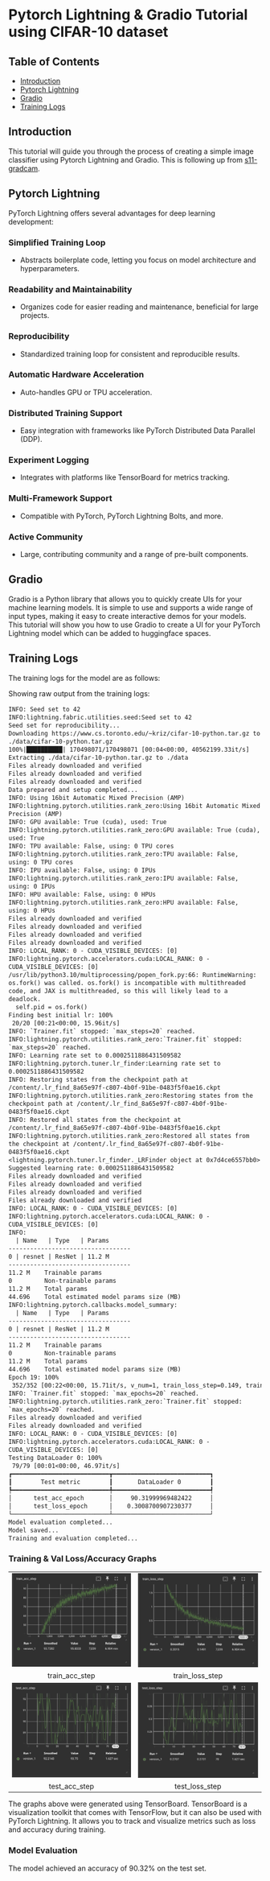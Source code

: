 # Pytorch Lightning & Gradio Tutorial using CIFAR-10 dataset

## Table of Contents
- [Introduction](#introduction)
- [Pytorch Lightning](#pytorch-lightning)
- [Gradio](#gradio)
- [Training Logs](#training-logs)


## Introduction
This tutorial will guide you through the process of creating a simple image classifier using Pytorch Lightning and Gradio. This is following up from [s11-gradcam](https://github.com/aakashvardhan/s11_gradcam/tree/1d099dc9771bd0ebda318c561d50beab2a803128).

## Pytorch Lightning

PyTorch Lightning offers several advantages for deep learning development:

### Simplified Training Loop
- Abstracts boilerplate code, letting you focus on model architecture and hyperparameters.

### Readability and Maintainability
- Organizes code for easier reading and maintenance, beneficial for large projects.

### Reproducibility
- Standardized training loop for consistent and reproducible results.

### Automatic Hardware Acceleration
- Auto-handles GPU or TPU acceleration.

### Distributed Training Support
- Easy integration with frameworks like PyTorch Distributed Data Parallel (DDP).

### Experiment Logging
- Integrates with platforms like TensorBoard for metrics tracking.

### Multi-Framework Support
- Compatible with PyTorch, PyTorch Lightning Bolts, and more.

### Active Community
- Large, contributing community and a range of pre-built components.

## Gradio

Gradio is a Python library that allows you to quickly create UIs for your machine learning models. It is simple to use and supports a wide range of input types, making it easy to create interactive demos for your models. This tutorial will show you how to use Gradio to create a UI for your PyTorch Lightning model which can be added to huggingface spaces.

## Training Logs

The training logs for the model are as follows:

Showing raw output from the training logs:
```
INFO: Seed set to 42
INFO:lightning.fabric.utilities.seed:Seed set to 42
Seed set for reproducibility...
Downloading https://www.cs.toronto.edu/~kriz/cifar-10-python.tar.gz to ./data/cifar-10-python.tar.gz
100%|██████████| 170498071/170498071 [00:04<00:00, 40562199.33it/s]
Extracting ./data/cifar-10-python.tar.gz to ./data
Files already downloaded and verified
Files already downloaded and verified
Files already downloaded and verified
Data prepared and setup completed...
INFO: Using 16bit Automatic Mixed Precision (AMP)
INFO:lightning.pytorch.utilities.rank_zero:Using 16bit Automatic Mixed Precision (AMP)
INFO: GPU available: True (cuda), used: True
INFO:lightning.pytorch.utilities.rank_zero:GPU available: True (cuda), used: True
INFO: TPU available: False, using: 0 TPU cores
INFO:lightning.pytorch.utilities.rank_zero:TPU available: False, using: 0 TPU cores
INFO: IPU available: False, using: 0 IPUs
INFO:lightning.pytorch.utilities.rank_zero:IPU available: False, using: 0 IPUs
INFO: HPU available: False, using: 0 HPUs
INFO:lightning.pytorch.utilities.rank_zero:HPU available: False, using: 0 HPUs
Files already downloaded and verified
Files already downloaded and verified
Files already downloaded and verified
Files already downloaded and verified
INFO: LOCAL_RANK: 0 - CUDA_VISIBLE_DEVICES: [0]
INFO:lightning.pytorch.accelerators.cuda:LOCAL_RANK: 0 - CUDA_VISIBLE_DEVICES: [0]
/usr/lib/python3.10/multiprocessing/popen_fork.py:66: RuntimeWarning: os.fork() was called. os.fork() is incompatible with multithreaded code, and JAX is multithreaded, so this will likely lead to a deadlock.
  self.pid = os.fork()
Finding best initial lr: 100%
 20/20 [00:21<00:00, 15.96it/s]
INFO: `Trainer.fit` stopped: `max_steps=20` reached.
INFO:lightning.pytorch.utilities.rank_zero:`Trainer.fit` stopped: `max_steps=20` reached.
INFO: Learning rate set to 0.0002511886431509582
INFO:lightning.pytorch.tuner.lr_finder:Learning rate set to 0.0002511886431509582
INFO: Restoring states from the checkpoint path at /content/.lr_find_8a65e97f-c807-4b0f-91be-0483f5f0ae16.ckpt
INFO:lightning.pytorch.utilities.rank_zero:Restoring states from the checkpoint path at /content/.lr_find_8a65e97f-c807-4b0f-91be-0483f5f0ae16.ckpt
INFO: Restored all states from the checkpoint at /content/.lr_find_8a65e97f-c807-4b0f-91be-0483f5f0ae16.ckpt
INFO:lightning.pytorch.utilities.rank_zero:Restored all states from the checkpoint at /content/.lr_find_8a65e97f-c807-4b0f-91be-0483f5f0ae16.ckpt
<lightning.pytorch.tuner.lr_finder._LRFinder object at 0x7d4ce6557bb0>
Suggested learning rate: 0.0002511886431509582
Files already downloaded and verified
Files already downloaded and verified
Files already downloaded and verified
Files already downloaded and verified
INFO: LOCAL_RANK: 0 - CUDA_VISIBLE_DEVICES: [0]
INFO:lightning.pytorch.accelerators.cuda:LOCAL_RANK: 0 - CUDA_VISIBLE_DEVICES: [0]
INFO: 
  | Name   | Type   | Params
----------------------------------
0 | resnet | ResNet | 11.2 M
----------------------------------
11.2 M    Trainable params
0         Non-trainable params
11.2 M    Total params
44.696    Total estimated model params size (MB)
INFO:lightning.pytorch.callbacks.model_summary:
  | Name   | Type   | Params
----------------------------------
0 | resnet | ResNet | 11.2 M
----------------------------------
11.2 M    Trainable params
0         Non-trainable params
11.2 M    Total params
44.696    Total estimated model params size (MB)
Epoch 19: 100%
 352/352 [00:22<00:00, 15.71it/s, v_num=1, train_loss_step=0.149, train_acc_step=95.80, train_loss_epoch=0.229, train_acc_epoch=92.30, val_loss_step=0.0444, val_acc_step=100.0, val_loss_epoch=0.391, val_acc_epoch=86.70]
INFO: `Trainer.fit` stopped: `max_epochs=20` reached.
INFO:lightning.pytorch.utilities.rank_zero:`Trainer.fit` stopped: `max_epochs=20` reached.
Files already downloaded and verified
Files already downloaded and verified
INFO: LOCAL_RANK: 0 - CUDA_VISIBLE_DEVICES: [0]
INFO:lightning.pytorch.accelerators.cuda:LOCAL_RANK: 0 - CUDA_VISIBLE_DEVICES: [0]
Testing DataLoader 0: 100%
 79/79 [00:01<00:00, 46.97it/s]
┏━━━━━━━━━━━━━━━━━━━━━━━━━━━┳━━━━━━━━━━━━━━━━━━━━━━━━━━━┓
┃        Test metric        ┃       DataLoader 0        ┃
┡━━━━━━━━━━━━━━━━━━━━━━━━━━━╇━━━━━━━━━━━━━━━━━━━━━━━━━━━┩
│      test_acc_epoch       │     90.31999969482422     │
│      test_loss_epoch      │    0.3008700907230377     │
└───────────────────────────┴───────────────────────────┘
Model evaluation completed...
Model saved...
Training and evaluation completed...

```

### Training & Val Loss/Accuracy Graphs

<table>
  <tr>
    <td><img src="https://github.com/aakashvardhan/s13-lightning-gradio/blob/main/asset/train_acc_step.png" alt="Plot 1" style="width: 100%;"/></td>
    <td><img src="https://github.com/aakashvardhan/s13-lightning-gradio/blob/main/asset/train_loss_step.png" alt="Plot 2" style="width: 100%;"/></td>
  </tr>
  <tr>
    <td align="center">train_acc_step</td>
    <td align="center">train_loss_step</td>
  </tr>
  <tr>
    <td><img src="https://github.com/aakashvardhan/s13-lightning-gradio/blob/main/asset/test_acc_step.png" alt="Plot 4" style="width: 100%;"/></td>
    <td><img src="https://github.com/aakashvardhan/s13-lightning-gradio/blob/main/asset/test_loss_step.png" alt="Plot 5" style="width: 100%;"/></td>
  </tr>
  <tr>
    <td align="center">test_acc_step</td>
    <td align="center">test_loss_step</td>
  </tr>
</table>

The graphs above were generated using TensorBoard. TensorBoard is a visualization toolkit that comes with TensorFlow, but it can also be used with PyTorch Lightning. It allows you to track and visualize metrics such as loss and accuracy during training.

### Model Evaluation

The model achieved an accuracy of 90.32% on the test set.

